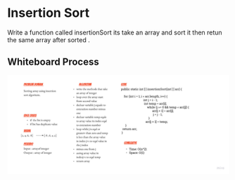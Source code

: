 # Insertion Sort 

Write a function called insertionSort its take an array and sort it then retun  the same array after sorted .

## Whiteboard Process

![Insertion Sort ](./Insertion_sort.jpg)

